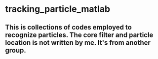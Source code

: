 # tracking_particle_matlab
## This is collections of codes employed to recognize particles. The core filter and particle location is not written by me. It's from another group.
